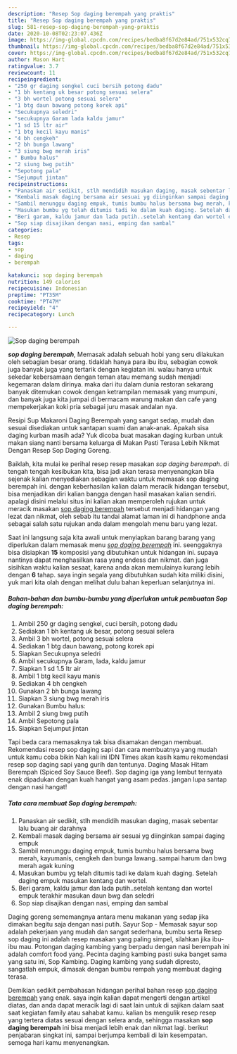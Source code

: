 ```yaml
---
description: "Resep Sop daging berempah yang praktis"
title: "Resep Sop daging berempah yang praktis"
slug: 581-resep-sop-daging-berempah-yang-praktis
date: 2020-10-08T02:23:07.436Z
image: https://img-global.cpcdn.com/recipes/bedba8f67d2e84ad/751x532cq70/sop-daging-berempah-foto-resep-utama.jpg
thumbnail: https://img-global.cpcdn.com/recipes/bedba8f67d2e84ad/751x532cq70/sop-daging-berempah-foto-resep-utama.jpg
cover: https://img-global.cpcdn.com/recipes/bedba8f67d2e84ad/751x532cq70/sop-daging-berempah-foto-resep-utama.jpg
author: Mason Hart
ratingvalue: 3.7
reviewcount: 11
recipeingredient:
- "250 gr daging sengkel cuci bersih potong dadu"
- "1 bh kentang uk besar potong sesuai selera"
- "3 bh wortel potong sesuai selera"
- "1 btg daun bawang potong korek api"
- "Secukupnya seledri"
- "secukupnya Garam lada kaldu jamur"
- "1 sd 15 ltr air"
- "1 btg kecil kayu manis"
- "4 bh cengkeh"
- "2 bh bunga lawang"
- "3 siung bwg merah iris"
- " Bumbu halus"
- "2 siung bwg putih"
- "Sepotong pala"
- "Sejumput jintan"
recipeinstructions:
- "Panaskan air sedikit, stlh mendidih masukan daging, masak sebentar lalu buang air darahnya"
- "Kembali masak daging bersama air sesuai yg diinginkan sampai daging empuk"
- "Sambil menunggu daging empuk, tumis bumbu halus bersama bwg merah, kayumanis, cengkeh dan bunga lawang..sampai harum dan bwg merah agak kuning"
- "Masukan bumbu yg telah ditumis tadi ke dalam kuah daging. Setelah daging empuk masukan kentang dan wortel."
- "Beri garam, kaldu jamur dan lada putih..setelah kentang dan wortel empuk terakhir masukan daun bwg dan seledri"
- "Sop siap disajikan dengan nasi, emping dan sambal"
categories:
- Resep
tags:
- sop
- daging
- berempah

katakunci: sop daging berempah 
nutrition: 149 calories
recipecuisine: Indonesian
preptime: "PT35M"
cooktime: "PT47M"
recipeyield: "4"
recipecategory: Lunch

---
```



![Sop daging berempah](https://img-global.cpcdn.com/recipes/bedba8f67d2e84ad/751x532cq70/sop-daging-berempah-foto-resep-utama.jpg)

<b><i>sop daging berempah</i></b>, Memasak adalah sebuah hobi yang seru dilakukan oleh sebagian besar orang. tidaklah hanya para ibu ibu, sebagian cowok juga banyak juga yang tertarik dengan kegiatan ini. walau hanya untuk sekedar kebersamaan dengan teman atau memang sudah menjadi kegemaran dalam dirinya. maka dari itu dalam dunia restoran sekarang banyak ditemukan cowok dengan ketrampilan memasak yang mumpuni, dan banyak juga kita jumpai di bermacam warung makan dan cafe yang mempekerjakan koki pria sebagai juru masak andalan nya.

Resipi Sup Makaroni Daging Berempah yang sangat sedap, mudah dan sesuai disediakan untuk santapan suami dan anak-anak. Apakah sisa daging kurban masih ada? Yuk dicoba buat masakan daging kurban untuk makan siang nanti bersama keluarga di Makan Pasti Terasa Lebih Nikmat Dengan Resep Sop Daging Goreng.

Baiklah, kita mulai ke perihal resep resep masakan <i>sop daging berempah</i>. di tengah tengah kesibukan kita, bisa jadi akan terasa menyenangkan bila sejenak kalian menyediakan sebagian waktu untuk memasak sop daging berempah ini. dengan keberhasilan kalian dalam meracik hidangan tersebut, bisa menjadikan diri kalian bangga dengan hasil masakan kalian sendiri. apalagi disini melalui situs ini kalian akan memperoleh rujukan untuk meracik masakan <u>sop daging berempah</u> tersebut menjadi hidangan yang lezat dan nikmat, oleh sebab itu tandai alamat laman ini di handphone anda sebagai salah satu rujukan anda dalam mengolah menu baru yang lezat.


Saat ini langsung saja kita awali untuk menyiapkan barang barang yang diperlukan dalam memasak menu <u><i>sop daging berempah</i></u> ini. seenggaknya bisa disiapkan <b>15</b> komposisi yang dibutuhkan untuk hidangan ini. supaya nantinya dapat menghasilkan rasa yang endess dan nikmat. dan juga sisihkan waktu kalian sesaat, karena anda akan memulainya kurang lebih dengan <b>6</b> tahap. saya ingin segala yang dibutuhkan sudah kita miliki disini, yuk mari kita olah dengan melihat dulu bahan keperluan selanjutnya ini.

<!--inarticleads1-->

##### Bahan-bahan dan bumbu-bumbu yang diperlukan untuk pembuatan Sop daging berempah:

1. Ambil 250 gr daging sengkel, cuci bersih, potong dadu
1. Sediakan 1 bh kentang uk besar, potong sesuai selera
1. Ambil 3 bh wortel, potong sesuai selera
1. Sediakan 1 btg daun bawang, potong korek api
1. Siapkan Secukupnya seledri
1. Ambil secukupnya Garam, lada, kaldu jamur
1. Siapkan 1 sd 1.5 ltr air
1. Ambil 1 btg kecil kayu manis
1. Sediakan 4 bh cengkeh
1. Gunakan 2 bh bunga lawang
1. Siapkan 3 siung bwg merah iris
1. Gunakan  Bumbu halus:
1. Ambil 2 siung bwg putih
1. Ambil Sepotong pala
1. Siapkan Sejumput jintan


Tapi beda cara memasaknya tak bisa disamakan dengan membuat. Rekomendasi resep sop daging sapi dan cara membuatnya yang mudah untuk kamu coba bikin Nah kali ini IDN Times akan kasih kamu rekomendasi resep sop daging sapi yang gurih dan tentunya. Daging Masak Hitam Berempah (Spiced Soy Sauce Beef). Sop daging iga yang lembut ternyata enak dipadukan dengan kuah hangat yang asam pedas. jangan lupa santap dengan nasi hangat! 

<!--inarticleads2-->

##### Tata cara membuat Sop daging berempah:

1. Panaskan air sedikit, stlh mendidih masukan daging, masak sebentar lalu buang air darahnya
1. Kembali masak daging bersama air sesuai yg diinginkan sampai daging empuk
1. Sambil menunggu daging empuk, tumis bumbu halus bersama bwg merah, kayumanis, cengkeh dan bunga lawang..sampai harum dan bwg merah agak kuning
1. Masukan bumbu yg telah ditumis tadi ke dalam kuah daging. Setelah daging empuk masukan kentang dan wortel.
1. Beri garam, kaldu jamur dan lada putih..setelah kentang dan wortel empuk terakhir masukan daun bwg dan seledri
1. Sop siap disajikan dengan nasi, emping dan sambal


Daging goreng sememangnya antara menu makanan yang sedap jika dimakan begitu saja dengan nasi putih. Sayur Sop - Memasak sayur sop adalah pekerjaan yang mudah dan sangat sederhana, bumbu serta Resep sop daging ini adalah resep masakan yang paling simpel, silahkan jika ibu-ibu mau. Potongan daging kambing yang berpadu dengan nasi berempah ini adalah comfort food yang. Pecinta daging kambing pasti suka banget sama yang satu ini, Sop Kambing. Daging kambing yang sudah dipresto, sangatlah empuk, dimasak dengan bumbu rempah yang membuat daging terasa. 

Demikian sedikit pembahasan hidangan perihal bahan resep <u>sop daging berempah</u> yang enak. saya ingin kalian dapat mengerti dengan artikel diatas, dan anda dapat meracik lagi di saat lain untuk di sajikan dalam saat saat kegiatan family atau sahabat kamu. kalian bs mengulik resep resep yang tertera diatas sesuai dengan selera anda, sehingga masakan <b>sop daging berempah</b> ini bisa menjadi lebih enak dan nikmat lagi. berikut penjabaran singkat ini, sampai berjumpa kembali di lain kesempatan. semoga hari kamu menyenangkan.
